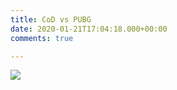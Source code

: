 ```yaml
---
title: CoD vs PUBG
date: 2020-01-21T17:04:18.000+00:00
comments: true

---
```

![](/uploads/birdPicture.png)
